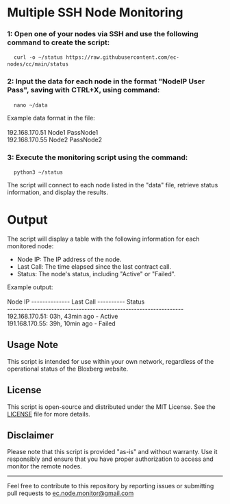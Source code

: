 # Multiple SSH Node Monitoring

 ### 1: Open one of your nodes via SSH and use the following command to create the script:
 <pre> <code id="copy-command"> curl -o ~/status https://raw.githubusercontent.com/ec-nodes/cc/main/status </code> </pre>

 ### 2: Input the data for each node in the format "NodeIP User Pass", saving with CTRL+X, using command:
 <pre> <code id="copy-command"> nano ~/data </code> </pre>
 
  Example data format in the file:<br><br>192.168.170.51 Node1 PassNode1<br>192.168.170.55 Node2 PassNode2

 ### 3: Execute the monitoring script using the command:
  <pre> <code id="copy-command"> python3 ~/status </code> </pre>
 
   The script will connect to each node listed in the "data" file, retrieve status information, and display the results.

# Output

The script will display a table with the following information for each monitored node:

- Node IP: The IP address of the node.
- Last Call: The time elapsed since the last contract call.
- Status: The node's status, including "Active" or "Failed".

Example output:
<br><br>Node IP -------------- Last Call ---------- Status
<br>----------------------------------------------------------------
<br>192.168.170.51: 03h, 43min ago - Active
<br>191.168.170.55: 39h, 10min ago - Failed


## Usage Note

This script is intended for use within your own network, regardless of the operational status of the Bloxberg website.

## License

This script is open-source and distributed under the MIT License. See the [LICENSE](LICENSE) file for more details.

## Disclaimer

Please note that this script is provided "as-is" and without warranty. Use it responsibly and ensure that you have proper authorization to access and monitor the remote nodes.

---

Feel free to contribute to this repository by reporting issues or submitting pull requests to ec.node.monitor@gmail.com
